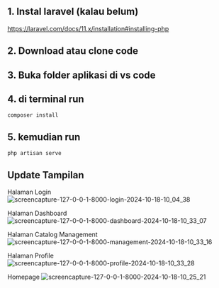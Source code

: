 ## 1. Instal laravel (kalau belum)
https://laravel.com/docs/11.x/installation#installing-php

## 2. Download atau clone code

## 3. Buka folder aplikasi di vs code

## 4. di terminal run
```
composer install
```
## 5. kemudian run
```
php artisan serve
```

## Update Tampilan

Halaman Login
![screencapture-127-0-0-1-8000-login-2024-10-18-10_04_38](https://github.com/user-attachments/assets/6a93f847-cd53-4cbf-8cf8-7d3cc1a9c8f6)

Halaman Dashboard
![screencapture-127-0-0-1-8000-dashboard-2024-10-18-10_33_07](https://github.com/user-attachments/assets/0cc4d909-166d-4e40-bf55-12811fdde201)

Halaman Catalog Management
![screencapture-127-0-0-1-8000-management-2024-10-18-10_33_16](https://github.com/user-attachments/assets/c0614e0a-92ac-4d3b-ac70-12b3617f6ea9)

Halaman Profile
![screencapture-127-0-0-1-8000-profile-2024-10-18-10_33_28](https://github.com/user-attachments/assets/bee47932-3b58-40ec-850c-67c7306848c7)

Homepage
![screencapture-127-0-0-1-8000-2024-10-18-10_25_21](https://github.com/user-attachments/assets/94097622-bb94-40df-bbf6-79b1e2f98317)

